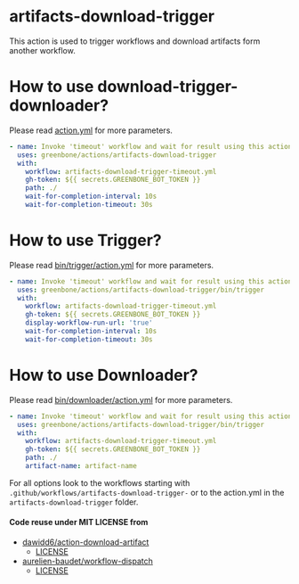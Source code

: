 # artifacts-download-trigger

This action is used to trigger workflows and download artifacts form another workflow.

# How to use download-trigger-downloader?

Please read [action.yml](https://github.com/greenbone/actions/blob/main/artifacts-download-trigger/action.yml) for more parameters.

```yaml
- name: Invoke 'timeout' workflow and wait for result using this action
  uses: greenbone/actions/artifacts-download-trigger
  with:
    workflow: artifacts-download-trigger-timeout.yml
    gh-token: ${{ secrets.GREENBONE_BOT_TOKEN }}
    path: ./
    wait-for-completion-interval: 10s
    wait-for-completion-timeout: 30s
```

# How to use Trigger?

Please read [bin/trigger/action.yml](https://github.com/greenbone/actions/blob/main/artifacts-download-trigger/bin/trigger/action.yml) for more parameters.

```yaml
- name: Invoke 'timeout' workflow and wait for result using this action
  uses: greenbone/actions/artifacts-download-trigger/bin/trigger
  with:
    workflow: artifacts-download-trigger-timeout.yml
    gh-token: ${{ secrets.GREENBONE_BOT_TOKEN }}
    display-workflow-run-url: 'true'
    wait-for-completion-interval: 10s
    wait-for-completion-timeout: 30s
```

# How to use Downloader?

Please read [bin/downloader/action.yml](https://github.com/greenbone/actions/blob/main/artifacts-download-trigger/bin/downloader/action.yml) for more parameters.

```yaml
- name: Invoke 'timeout' workflow and wait for result using this action
  uses: greenbone/actions/artifacts-download-trigger/bin/trigger
  with:
    workflow: artifacts-download-trigger-timeout.yml
    gh-token: ${{ secrets.GREENBONE_BOT_TOKEN }}
    path: ./
    artifact-name: artifact-name
```

For all options look to the workflows starting with `.github/workflows/artifacts-download-trigger-` or to the action.yml
in the `artifacts-download-trigger` folder.

#### Code reuse under MIT LICENSE from

- [dawidd6/action-download-artifact](https://github.com/dawidd6/action-download-artifact)
    - [LICENSE](https://github.com/dawidd6/action-download-artifact/blob/master/LICENSE)
- [aurelien-baudet/workflow-dispatch](https://github.com/aurelien-baudet/workflow-dispatch)
    - [LICENSE](https://github.com/aurelien-baudet/workflow-dispatch/blob/master/LICENSE)
